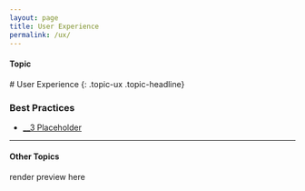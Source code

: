 ```yaml
---
layout: page
title: User Experience
permalink: /ux/
---
```


<h4 class="strap">Topic</h4>
# User Experience
{: .topic-ux .topic-headline}

### Best Practices
- [__3 Placeholder](/3-placeholder/)

<hr class="panel-line">
<h4>Other Topics</h4>
<p>render preview here</p>
